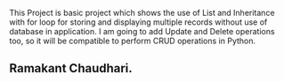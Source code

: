 This Project is basic project which shows the use of List and Inheritance with for loop for storing and displaying multiple records without use of database in application. I am going to add Update and Delete operations too, so it will be compatible to perform CRUD operations in Python.

## Ramakant Chaudhari.
